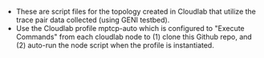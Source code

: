 * These are script files for the topology created in Cloudlab that utilize the trace pair data collected (using GENI testbed).
* Use the Cloudlab profile mptcp-auto which is configured to "Execute Commands" from each cloudlab node to (1) clone this Github repo, and (2) auto-run the node script when the profile is instantiated.
